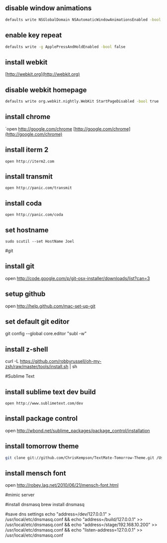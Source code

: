 disable window animations
-------------------------
```bash
defaults write NSGlobalDomain NSAutomaticWindowAnimationsEnabled -bool false
```

enable key repeat
-----------------
```bash
defaults write -g ApplePressAndHoldEnabled -bool false
```

install webkit
--------------
[http://webkit.org](http://webkit.org)

disable webkit homepage
-----------------------
```bash
defaults write org.webkit.nightly.WebKit StartPageDisabled -bool true
```

install chrome
--------------
`open http://google.com/chrome
[http://google.com/chrome](http://google.com/chrome)

install iterm 2
----------------
`open http://iterm2.com`

install transmit
----------------
`open http://panic.com/transmit`

install coda
------------
`open http://panic.com/coda`

set hostname
------------
`sudo scutil --set HostName Joel`

#git

install git
-----------
open http://code.google.com/p/git-osx-installer/downloads/list?can=3

setup github
------------
open http://help.github.com/mac-set-up-git

set default git editor
----------------------
git config --global core.editor "subl -w"


install z-shell
---------------
curl -L https://github.com/robbyrussell/oh-my-zsh/raw/master/tools/install.sh | sh



#Sublime Text

install sublime text dev build
------------------------------
`open http://www.sublimetext.com/dev`

install package control
-----------------------
open http://wbond.net/sublime_packages/package_control/installation

install tomorrow theme
----------------------
```bash
git clone git://github.com/ChrisKempson/TextMate-Tomorrow-Theme.git /Users/Joel/Library/Application\ Support/Sublime\ Text\ 2/Packages/Color\ Scheme\ -\ Tomorrow
```


install mensch font
-------------------
open http://robey.lag.net/2010/06/21/mensch-font.html




#mimic server

#install dnsmasq
brew install dnsmasq

#save dns settings
echo "address=/dev/127.0.0.1" > /usr/local/etc/dnsmasq.conf && 
echo "address=/build/127.0.0.1" >> /usr/local/etc/dnsmasq.conf && 
echo "address=/stage/192.168.10.200" >> /usr/local/etc/dnsmasq.conf && 
echo "listen-address=127.0.0.1" >> /usr/local/etc/dnsmasq.conf